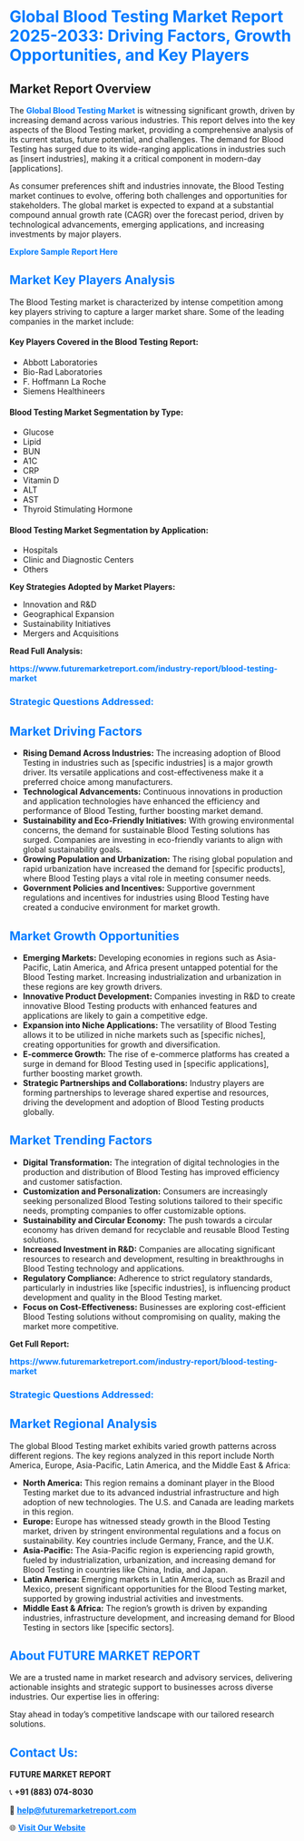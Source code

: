 <h1 style="color: #007BFF;">Global Blood Testing Market Report 2025-2033: Driving Factors, Growth Opportunities, and Key Players</h1>

<section id="overview">
<h2>Market Report Overview</h2>
<p>The <a href="https://www.futuremarketreport.com/industry-report/blood-testing-market" style="color: #007BFF; text-decoration: none;"><strong>Global Blood Testing Market</strong></a> is witnessing significant growth, driven by increasing demand across various industries. This report delves into the key aspects of the Blood Testing market, providing a comprehensive analysis of its current status, future potential, and challenges. The demand for Blood Testing has surged due to its wide-ranging applications in industries such as [insert industries], making it a critical component in modern-day [applications].</p>
<p>As consumer preferences shift and industries innovate, the Blood Testing market continues to evolve, offering both challenges and opportunities for stakeholders. The global market is expected to expand at a substantial compound annual growth rate (CAGR) over the forecast period, driven by technological advancements, emerging applications, and increasing investments by major players.</p>
</section>

<section id="overview">
<p><a href="https://www.futuremarketreport.com/request-sample/reportId=64033" style="color: #007BFF; text-decoration: none;"><strong>Explore Sample Report Here</strong></a></p>
</section>

<section id="key-players">
<h2 style="color: #007BFF;">Market Key Players Analysis</h2>
<p>The Blood Testing market is characterized by intense competition among key players striving to capture a larger market share. Some of the leading companies in the market include:</p>
<h4>Key Players Covered in the Blood Testing Report:</h4>
<ul><li>Abbott Laboratories</li><li>Bio-Rad Laboratories</li><li>F. Hoffmann La Roche</li><li>Siemens Healthineers</li></ul>
<h4>Blood Testing Market Segmentation by Type:</h4>
<ul><li>Glucose</li><li>Lipid</li><li>BUN</li><li>A1C</li><li>CRP</li><li>Vitamin D</li><li>ALT</li><li>AST</li><li>Thyroid Stimulating Hormone</li></ul>

<h4>Blood Testing Market Segmentation by Application:</h4>
<ul><li>Hospitals</li><li>Clinic and Diagnostic Centers</li><li>Others</li></ul>
<p><strong>Key Strategies Adopted by Market Players:</strong></p>
<ul>
<li>Innovation and R&D</li>
<li>Geographical Expansion</li>
<li>Sustainability Initiatives</li>
<li>Mergers and Acquisitions</li>
</ul>
</section>

<section>
<p><strong>Read Full Analysis: </strong></p><a href="https://www.futuremarketreport.com/industry-report/blood-testing-market" style="color: #007BFF; text-decoration: none;"><strong>https://www.futuremarketreport.com/industry-report/blood-testing-market</strong></a>
<h3 style="color: #007BFF;">Strategic Questions Addressed:</h3>
</section>

<section id="driving-factors">
<h2 style="color: #007BFF;">Market Driving Factors</h2>
<ul>
<li><strong>Rising Demand Across Industries:</strong> The increasing adoption of Blood Testing in industries such as [specific industries] is a major growth driver. Its versatile applications and cost-effectiveness make it a preferred choice among manufacturers.</li>
<li><strong>Technological Advancements:</strong> Continuous innovations in production and application technologies have enhanced the efficiency and performance of Blood Testing, further boosting market demand.</li>
<li><strong>Sustainability and Eco-Friendly Initiatives:</strong> With growing environmental concerns, the demand for sustainable Blood Testing solutions has surged. Companies are investing in eco-friendly variants to align with global sustainability goals.</li>
<li><strong>Growing Population and Urbanization:</strong> The rising global population and rapid urbanization have increased the demand for [specific products], where Blood Testing plays a vital role in meeting consumer needs.</li>
<li><strong>Government Policies and Incentives:</strong> Supportive government regulations and incentives for industries using Blood Testing have created a conducive environment for market growth.</li>
</ul>
</section>

<section id="growth-opportunities">
<h2 style="color: #007BFF;">Market Growth Opportunities</h2>
<ul>
<li><strong>Emerging Markets:</strong> Developing economies in regions such as Asia-Pacific, Latin America, and Africa present untapped potential for the Blood Testing market. Increasing industrialization and urbanization in these regions are key growth drivers.</li>
<li><strong>Innovative Product Development:</strong> Companies investing in R&D to create innovative Blood Testing products with enhanced features and applications are likely to gain a competitive edge.</li>
<li><strong>Expansion into Niche Applications:</strong> The versatility of Blood Testing allows it to be utilized in niche markets such as [specific niches], creating opportunities for growth and diversification.</li>
<li><strong>E-commerce Growth:</strong> The rise of e-commerce platforms has created a surge in demand for Blood Testing used in [specific applications], further boosting market growth.</li>
<li><strong>Strategic Partnerships and Collaborations:</strong> Industry players are forming partnerships to leverage shared expertise and resources, driving the development and adoption of Blood Testing products globally.</li>
</ul>
</section>

<section id="trending-factors">
<h2 style="color: #007BFF;">Market Trending Factors</h2>
<ul>
<li><strong>Digital Transformation:</strong> The integration of digital technologies in the production and distribution of Blood Testing has improved efficiency and customer satisfaction.</li>
<li><strong>Customization and Personalization:</strong> Consumers are increasingly seeking personalized Blood Testing solutions tailored to their specific needs, prompting companies to offer customizable options.</li>
<li><strong>Sustainability and Circular Economy:</strong> The push towards a circular economy has driven demand for recyclable and reusable Blood Testing solutions.</li>
<li><strong>Increased Investment in R&D:</strong> Companies are allocating significant resources to research and development, resulting in breakthroughs in Blood Testing technology and applications.</li>
<li><strong>Regulatory Compliance:</strong> Adherence to strict regulatory standards, particularly in industries like [specific industries], is influencing product development and quality in the Blood Testing market.</li>
<li><strong>Focus on Cost-Effectiveness:</strong> Businesses are exploring cost-efficient Blood Testing solutions without compromising on quality, making the market more competitive.</li>
</ul>
</section>

<section>
<p><strong>Get Full Report: </strong></p><a href="https://www.futuremarketreport.com/industry-report/blood-testing-market" style="color: #007BFF; text-decoration: none;"><strong>https://www.futuremarketreport.com/industry-report/blood-testing-market</strong></a>
<h3 style="color: #007BFF;">Strategic Questions Addressed:</h3>
</section>


<section id="regional-analysis">
<h2 style="color: #007BFF;">Market Regional Analysis</h2>
<p>The global Blood Testing market exhibits varied growth patterns across different regions. The key regions analyzed in this report include North America, Europe, Asia-Pacific, Latin America, and the Middle East & Africa:</p>
<ul>
<li><strong>North America:</strong> This region remains a dominant player in the Blood Testing market due to its advanced industrial infrastructure and high adoption of new technologies. The U.S. and Canada are leading markets in this region.</li>
<li><strong>Europe:</strong> Europe has witnessed steady growth in the Blood Testing market, driven by stringent environmental regulations and a focus on sustainability. Key countries include Germany, France, and the U.K.</li>
<li><strong>Asia-Pacific:</strong> The Asia-Pacific region is experiencing rapid growth, fueled by industrialization, urbanization, and increasing demand for Blood Testing in countries like China, India, and Japan.</li>
<li><strong>Latin America:</strong> Emerging markets in Latin America, such as Brazil and Mexico, present significant opportunities for the Blood Testing market, supported by growing industrial activities and investments.</li>
<li><strong>Middle East & Africa:</strong> The region’s growth is driven by expanding industries, infrastructure development, and increasing demand for Blood Testing in sectors like [specific sectors].</li>
</ul>
</section>

<footer>
<h2 style="color: #007BFF;">About FUTURE MARKET REPORT</h2>
<p>We are a trusted name in market research and advisory services, delivering actionable insights and strategic support to businesses across diverse industries. Our expertise lies in offering:</p>

<p>Stay ahead in today’s competitive landscape with our tailored research solutions.</p>

<h2 style="color: #007BFF;">Contact Us:</h2>
<p><strong>FUTURE MARKET REPORT</strong></p>
<p>📞 <strong>+91 (883) 074-8030</strong></p>
<p>📧 <strong><a href="mailto:help@futuremarketreport.com" style="color: #007BFF;">help@futuremarketreport.com</a></strong></p>
<p>🌐 <strong><a href="https://www.futuremarketreport.com/" style="color: #007BFF;">Visit Our Website</a></strong></p>
</footer>